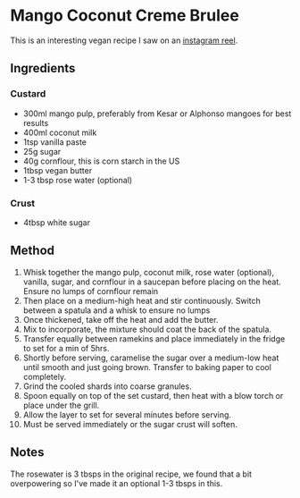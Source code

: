# Mango Coconut Creme Brulee # 

This is an interesting vegan recipe I saw on an [instagram reel](https://www.instagram.com/reel/CoXl_yEraBc/?utm_source=ig_web_copy_link).

## Ingredients ## 

### Custard

- 300ml mango pulp, preferably from Kesar or Alphonso mangoes for best results
- 400ml coconut milk
- 1tsp vanilla paste
- 25g sugar
- 40g cornflour, this is corn starch in the US
- 1tbsp vegan butter
- 1-3 tbsp rose water (optional)

### Crust

- 4tbsp white sugar

## Method ## 

1. Whisk together the mango pulp, coconut milk, rose water (optional), vanilla, sugar, and cornflour in a saucepan before placing on the heat. Ensure no lumps of cornflour remain
1. Then place on a medium-high heat and stir continuously. Switch between a spatula and a whisk to ensure no lumps
1. Once thickened, take off the heat and add the butter.
1. Mix to incorporate, the mixture should coat the back of the spatula.
1. Transfer equally between ramekins and place immediately in the fridge to set for a min of 5hrs.
1. Shortly before serving, caramelise the sugar over a medium-low heat until smooth and just going brown. Transfer to baking paper to cool completely.
1. Grind the cooled shards into coarse granules.
1. Spoon equally on top of the set custard, then heat with a blow torch or place under the grill.
1. Allow the layer to set for several minutes before serving.
1. Must be served immediately or the sugar crust will soften.

## Notes

The rosewater is 3 tbsps in the original recipe, we found that a bit overpowering so I've made it an optional 1-3 tbsps in this.
